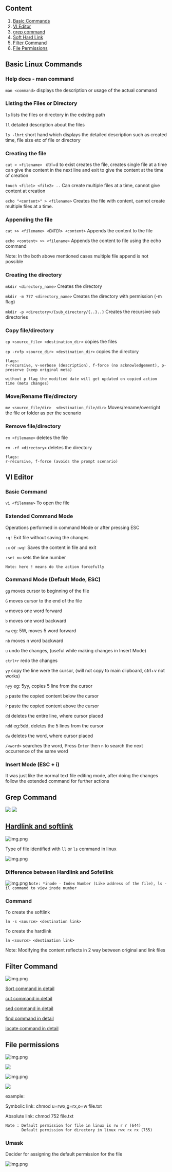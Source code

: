 ## Content
1. [Basic Commands](#basic-linux-commands)
2. [VI Editor](#vi-editor)
3. [grep command](#grep-command)
4. [Soft Hard Link](#hardlink-and-softlink)
5. [Filter Command](#filter-command)
6. [File Permissions](#file-permissions)

## Basic Linux Commands

### Help docs - man command
```man <command>```  displays the description or usage of the actual command
### Listing the Files or Directory
```ls``` lists the files or directory in the existing path

``ll`` detailed description about the files 

``ls -lhrt`` short hand which displays the detailed description such as created time, file size etc of file or directory

### Creating the file
```cat > <filename> ``` ctrl+d to exist creates the file, creates single file at a time can give the content in the next line and exit to
give the content at the time of creation

``touch <file1> <file2> ..`` Can create multiple files at a time, cannot give content at creation

``echo "<content>" > <filename>`` Creates the file with content, cannot create multiple files at a time.

### Appending the file
``cat >> <filename> <ENTER> <content>`` Appends the content to the file

``echo <content> >> <filename>`` Appends the content to file using the echo command

Note: In the both above mentioned cases multiple file append is not possible

### Creating the directory
``mkdir <directory_name>`` Creates the directory

``mkdir -m 777 <directory_name>`` Creates the directory with permission (-m flag)

``mkdir -p <directory>/{sub_directory/{..}..}`` Creates the recursive sub directories

### Copy file/directory
``cp <source_file> <destination_dir>`` copies the files

``cp -rvfp <source_dir> <destination_dir>`` copies the directory

```
flags: 
r-recursive, v-verbose (description), f-force (no acknowledgement), p-preserve (keep original meta) 

without p flag the modified date will get updated on copied action time (meta changes)
```

### Move/Rename file/directory
``mv <source_file/dir>  <destination_file/dir>`` Moves/rename/overright the file or folder as per the scenario

### Remove file/directory
``rm <filename>`` deletes the file

``rm -rf <directory>`` deletes the directory

```
flags:
r-recursive, f-force (avoids the prompt scenario)
```

## VI Editor
### Basic Command
``vi <filename>``  To open the file

### Extended Command Mode
Operations performed in command Mode or after pressing ESC

``:q!`` Exit file without saving the changes

``:x`` or ``:wq!`` Saves the content in file and exit

``:set nu`` sets the line number

``Note: here ! means do the action forcefully`` 

### Command Mode (Default Mode, ESC)
``gg`` moves cursor to beginning of the file

``G`` moves cursor to the end of the file

``w`` moves one word forward

``b`` moves one word backward

``nw`` eg: 5W, moves 5 word forward

``nb`` moves n word backward

``u`` undo the changes, (useful while making changes in Insert Mode)

``ctrl+r`` redo the changes

``yy`` copy the line were the cursor, (will not copy to main clipboard, ctrl+v not works)

``nyy`` eg: 5yy, copies 5 line from the cursor

``p`` paste the copied content below the cursor

``P`` paste the copied content above the cursor

``dd`` deletes the entire line, where cursor placed

``ndd`` eg:5dd, deletes the 5 lines from the cursor

``dw`` deletes the word, where cursor placed 

``/<word>`` searches the word, Press ``Enter`` then ``n`` to search the next occurrence of the same word 

### Insert Mode (ESC + i)

It was just like the normal text file editing mode, after doing the changes follow the 
extended command for further actions

## Grep Command

![](../media/Linux_commands/grep_command_1.png)
![](../media/Linux_commands/grep_command_2.png)

## [Hardlink and softlink](https://www.geeksforgeeks.org/soft-hard-links-unixlinux/)
![img.png](../media/Linux_commands/hardlink_soflink1.png)

Type of file identified with `ll` or `ls` command in linux

![img.png](https://i.pinimg.com/564x/d3/e7/4a/d3e74a87f423bbb62e39d9de30e6399d.jpg)

### Difference between Hardlink and Sofetlink
![img.png](../media/Linux_commands/hardlink_softlink_2.png)
``Note: *inode - Index Number (Like address of the file), ls -il command to view inode number``

### Command
To create the softlink

``ln -s <source> <destination link>``

To create the hardlink

``ln <source> <destination link>``

Note: Modifying the content reflects in 2 way between original and link files

## Filter Command
![img.png](../media/Linux_commands/filter_1.png)

[Sort command in detail](https://www.geeksforgeeks.org/sort-command-linuxunix-examples/)

[cut command in detail](https://www.geeksforgeeks.org/cut-command-linux-examples/)

[sed command in detail](https://www.geeksforgeeks.org/sed-command-in-linux-unix-with-examples/)

[find command in detail](https://www.redhat.com/sysadmin/linux-find-command)

[locate command in detail](https://www.geeksforgeeks.org/locate-command-in-linux-with-examples/)

## File permissions
![img.png](../media/Linux_commands/file_permission_1.png)

![](https://miro.medium.com/v2/resize:fit:660/0*5FgkfJtRbgCQIJuk.png)

![img.png](../media/Linux_commands/file_permission_2.png)

![](https://i.redd.it/vkxuqbatopk21.png)

example:

Symbolic link: chmod u=rwx,g=rx,o=w file.txt

Absolute link: chmod 752 file.txt

``` 
Note : Default permission for file in linux is rw r r (644)
       Default permission for directory in linux rwx rx rx (755)
```

### Umask

Decider for assigning the default permission for the file

![img.png](../media/Linux_commands/file_permission_3.png)

